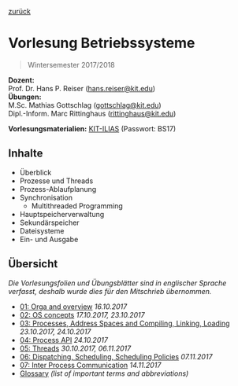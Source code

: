 [zurück](../README.md)

# Vorlesung Betriebssysteme

> Wintersemester 2017/2018

__Dozent:__  
Prof. Dr. Hans P. Reiser (<hans.reiser@kit.edu>)  
__Übungen:__  
M.Sc. Mathias Gottschlag (<gottschlag@kit.edu>)  
Dipl.-Inform. Marc Rittinghaus (<rittinghaus@kit.edu>)

__Vorlesungsmaterialien:__ [KIT-ILIAS](https://ilias.studium.kit.edu/ilias.php?ref_id=710820&cmd=frameset&cmdClass=ilrepositorygui&cmdNode=75&baseClass=ilrepositorygui) (Passwort: BS17)

## Inhalte

- Überblick
- Prozesse und Threads
- Prozess-Ablaufplanung
- Synchronisation
  - Multithreaded Programming
- Hauptspeicherverwaltung
- Sekundärspeicher
- Dateisysteme
- Ein- und Ausgabe

## Übersicht

_Die Vorlesungsfolien und Übungsblätter sind in englischer Sprache verfasst, deshalb wurde dies für den Mitschrieb übernommen._

- [01: Orga and overview](01-orga-and-overview.md) _16.10.2017_
- [02: OS concepts](02-os-concepts.md) _17.10.2017, 23.10.2017_
- [03: Processes, Address Spaces and Compiling, Linking, Loading](03-processes.md) _23.10.2017, 24.10.2017_
- [04: Process API](04-process-api.md) _24.10.2017_
- [05: Threads](05-threads.md) _30.10.2017, 06.11.2017_
- [06: Dispatching, Scheduling, Scheduling Policies](06-scheduling.md) _07.11.2017_
- [07: Inter Process Communication](07-inter-process-communication.md) _14.11.2017_
- [Glossary](glossary.md) _(list of important terms and abbreviations)_
